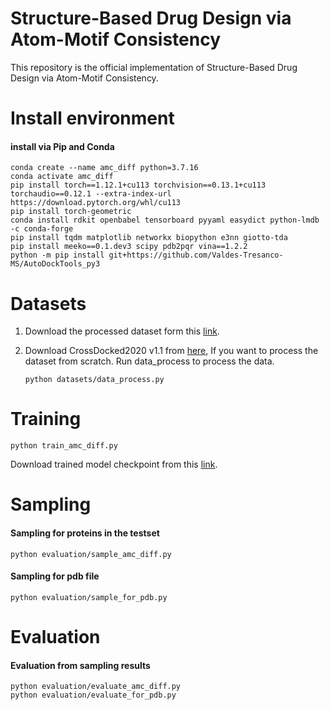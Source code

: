 # Structure-Based Drug Design via Atom-Motif Consistency

This repository is the official implementation of Structure-Based Drug Design via Atom-Motif Consistency.

# Install environment

####  install via Pip and Conda

```
conda create --name amc_diff python=3.7.16
conda activate amc_diff
pip install torch==1.12.1+cu113 torchvision==0.13.1+cu113 torchaudio==0.12.1 --extra-index-url https://download.pytorch.org/whl/cu113
pip install torch-geometric
conda install rdkit openbabel tensorboard pyyaml easydict python-lmdb -c conda-forge
pip install tqdm matplotlib networkx biopython e3nn giotto-tda
pip install meeko==0.1.dev3 scipy pdb2pqr vina==1.2.2 
python -m pip install git+https://github.com/Valdes-Tresanco-MS/AutoDockTools_py3
```

# Datasets

1. Download the processed dataset form this [link](https://drive.google.com/file/d/1kjp3uLft4t6M62HgSAakiT7BnkQaSRvf/view?usp=sharing).

2. Download CrossDocked2020 v1.1 from [here](https://bits.csb.pitt.edu/files/crossdock2020/), If you want to process the dataset from scratch. Run data_process to process the data.

   ```
   python datasets/data_process.py
   ```

# Training

```
python train_amc_diff.py
```

Download trained model checkpoint from this [link]([https://drive.google.com/file/d/1kjp3uLft4t6M62HgSAakiT7BnkQaSRvf/view?usp=sharing](https://drive.google.com/drive/folders/12Xqnm-7YDqfglkCYzdjRHdAcGlt3YYh_?usp=drive_link)). 



# Sampling

#### Sampling for proteins in the testset

```
python evaluation/sample_amc_diff.py
```

#### Sampling for pdb file

```
python evaluation/sample_for_pdb.py
```

# Evaluation

#### Evaluation from sampling results

```
python evaluation/evaluate_amc_diff.py
python evaluation/evaluate_for_pdb.py
```


